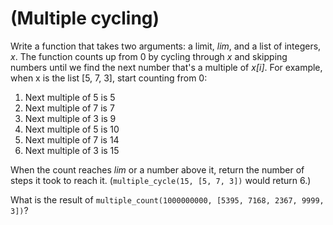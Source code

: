 # (Multiple cycling)
<div class="md"><p>Write a function that takes two arguments: a limit, <em>lim</em>, and a list of integers, <em>x</em>. The function counts up from 0 by cycling through <em>x</em> and skipping numbers until we find the next number that's a multiple of <em>x[i]</em>. For example, when x is the list [5, 7, 3], start counting from 0:</p>
<ol>
<li>Next multiple of 5 is 5</li>
<li>Next multiple of 7 is 7</li>
<li>Next multiple of 3 is 9</li>
<li>Next multiple of 5 is 10</li>
<li>Next multiple of 7 is 14</li>
<li>Next multiple of 3 is 15</li>
</ol>
<p>When the count reaches <em>lim</em> or a number above it, return the number of steps it took to reach it. (<code>multiple_cycle(15, [5, 7, 3])</code> would return 6.)</p>
<p>What is the result of <code>multiple_count(1000000000, [5395, 7168, 2367, 9999, 3])</code>?</p>
</div>
